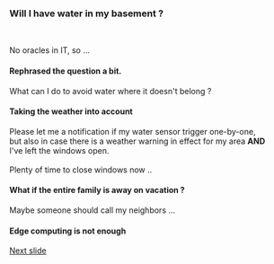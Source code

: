 ### Will I have water in my basement ?<ht>
<br>

No oracles in IT, so ...

#### Rephrased the question a bit.


What can I do to avoid water where it doesn't belong ?


#### Taking the weather into account
Please let me a notification if my water sensor trigger one-by-one, <br>
but also in case there is a weather warning in effect for my area **AND**<br>
I've left the windows open.<br><br>
Plenty of time to close windows now ..<br>


#### What if the entire family is away on vacation ?
Maybe someone should call my neighbors ...<br>



#### Edge computing is not enough


[Next slide](BasicArchitecture.md)



